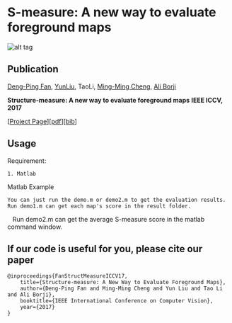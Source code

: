 # S-measure: A new way to evaluate foreground maps

![alt tag](http://dpfan.net/wp-content/uploads/2017/07/S-measure.png)

## Publication
[Deng-Ping Fan](http://dpfan.net), [YunLiu](http://mmcheng.net/zh/yliu/), TaoLi, [Ming-Ming Cheng](http://mmcheng.net), [Ali Borji](http://crcv.ucf.edu/people/faculty/Borji/)

**Structure-measure: A new way to evaluate foreground maps**  **IEEE ICCV, 2017** 

[[Project Page](http://dpfan.net/2017/07/26/smeasure/)][[pdf](http://dpfan.net/wp-content/uploads/2017/07/ICCV2017Smeasure.pdf)][[bib](http://dpfan.net/wp-content/uploads/2017/07/2017Smeasure.txt)]


## Usage

Requirement:
  
    1. Matlab
    
Matlab Example
    
    You can just run the demo.m or demo2.m to get the evaluation results.
    Run demo1.m can get each map's score in the result folder.
    Run demo2.m can get the average S-measure score in the matlab command window.

## If our code is useful for you, please cite our paper

	@inproceedings{FanStructMeasureICCV17,
 	  	title={Structure-measure: A New Way to Evaluate Foreground Maps},
  	  	author={Deng-Ping Fan and Ming-Ming Cheng and Yun Liu and Tao Li and Ali Borji},
  	  	booktitle={IEEE International Conference on Computer Vision},
  	  	year={2017}
	}
	
	
